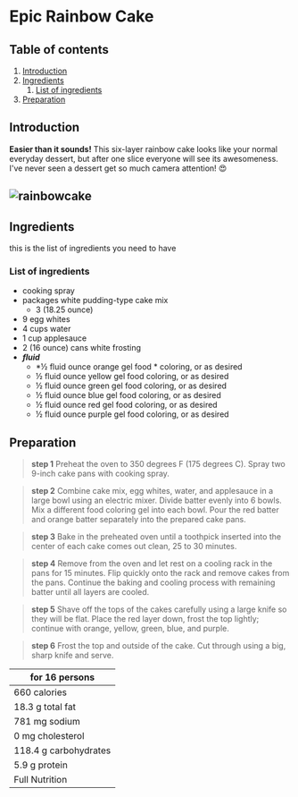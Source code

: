 # Epic Rainbow Cake

## Table of contents

1. [Introduction](#introduction)
2. [Ingredients](#ingredients)
    1. [List of ingredients](#list)
3. [Preparation](#prepa)

## Introduction <a name="introduction"></a>
**Easier than it sounds!** This six-layer rainbow cake looks like your normal everyday dessert, but after one slice everyone will see its awesomeness. I've never seen a dessert get so much camera attention! :heart_eyes:

![rainbowcake](https://user-images.githubusercontent.com/32261166/81910474-4d3e0a80-95cc-11ea-9dc8-623f21e7cebc.jpeg)
------

## Ingredients <a name = "Ingredients"></a>
this is the list of ingredients you need to have
### List of ingredients <a name="list"></a>

* cooking spray
* packages white pudding-type cake mix
  * 3 (18.25 ounce)
*  9 egg whites
* 4 cups water
* 1 cup applesauce
* 2 (16 ounce) cans white frosting
* ***fluid***
    * *½ fluid ounce orange gel food * coloring, or as desired
    * ½ fluid ounce yellow gel food coloring, or as desired 
    * ½ fluid ounce green gel food coloring, or as desired
    * ½ fluid ounce blue gel food coloring, or as desired
    * ½ fluid ounce red gel food coloring, or as desired
    * ½ fluid ounce purple gel food coloring, or as desired


## Preparation <a name="prepa"></a>
> **step 1**    Preheat the oven to 350 degrees F (175 degrees C). Spray two 9-inch cake pans with cooking spray.<br>

> **step 2**   Combine cake mix, egg whites, water, and applesauce in a large bowl using an electric mixer. Divide batter evenly into 6 bowls. Mix a different food coloring gel into each bowl. Pour the red batter and orange batter separately into the prepared cake pans.<br>

> **step 3**  Bake in the preheated oven until a toothpick inserted into the center of each cake comes out clean, 25 to 30 minutes.<br>

>**step 4**  Remove from the oven and let rest on a cooling rack in the pans for 15 minutes. Flip quickly onto the rack and remove cakes from the pans. Continue the baking and cooling process with remaining batter until all layers are cooled.<br>

> **step 5**  Shave off the tops of the cakes carefully using a large knife so they will be flat. Place the red layer down, frost the top lightly; continue with orange, yellow, green, blue, and purple.<br>

> **step 6**  Frost the top and outside of the cake. Cut through using a big, sharp knife and serve.<br>

| for 16 persons | 
|----------------|
| 660 calories   |
|18.3 g total fat |
| 781 mg sodium|
|  0 mg cholesterol|
| 118.4 g carbohydrates |
| 5.9 g protein |
|Full Nutrition |